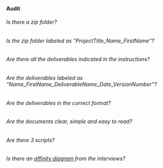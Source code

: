#### Audit


###### Is there a zip folder?
###### Is the zip folder labeled as “ProjectTitle_Name_FirstName”?
###### Are there all the deliverables indicated in the instructions?
###### Are the deliverables labeled as “Name_FirstName_DeliverableName_Date_VersionNumber”?
###### Are the deliverables in the correct format?
###### Are the documents clear, simple and easy to read?
###### Are there 3 scripts?
###### Is there an [affinity diagram](https://d2slcw3kip6qmk.cloudfront.net/marketing/blog/2017Q1/affinity-diagram3.png) from the interviews?